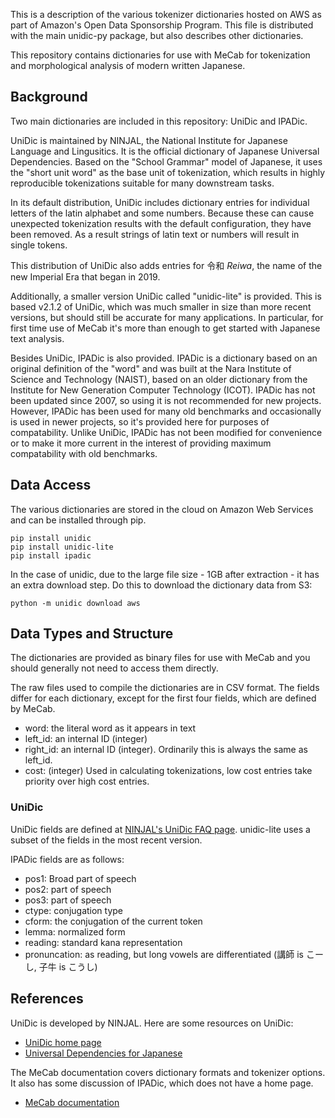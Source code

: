 This is a description of the various tokenizer dictionaries hosted on AWS as
part of Amazon's Open Data Sponsorship Program. This file is distributed with
the main unidic-py package, but also describes other dictionaries.

This repository contains dictionaries for use with MeCab for tokenization and
morphological analysis of modern written Japanese.

## Background

Two main dictionaries are included in this repository: UniDic and IPADic.

UniDic is maintained by NINJAL, the National Institute for Japanese Language
and Lingusitics. It is the official dictionary of Japanese Universal
Dependencies. Based on the "School Grammar" model of Japanese, it uses the
"short unit word" as the base unit of tokenization, which results in highly
reproducible tokenizations suitable for many downstream tasks. 

In its default distribution, UniDic includes dictionary entries for individual
letters of the latin alphabet and some numbers. Because these can cause
unexpected tokenization results with the default configuration, they have been
removed. As a result strings of latin text or numbers will result in single
tokens.

This distribution of UniDic also adds entries for 令和 *Reiwa*, the name of the
new Imperial Era that began in 2019. 

Additionally, a smaller version UniDic called "unidic-lite" is provided. This
is based v2.1.2 of UniDic, which was much smaller in size than more recent
versions, but should still be accurate for many applications. In particular,
for first time use of MeCab it's more than enough to get started with Japanese
text analysis.

Besides UniDic, IPADic is also provided. IPADic is a dictionary based on an
original definition of the "word" and was built at the Nara Institute of
Science and Technology (NAIST), based on an older dictionary from the Institute
for New Generation Computer Technology (ICOT). IPADic has not been updated
since 2007, so using it is not recommended for new projects. However, IPADic
has been used for many old benchmarks and occasionally is used in newer
projects, so it's provided here for purposes of compatability. Unlike UniDic,
IPADic has not been modified for convenience or to make it more current in the
interest of providing maximum compatability with old benchmarks.

## Data Access

The various dictionaries are stored in the cloud on Amazon Web Services and can
be installed through pip. 

    pip install unidic
    pip install unidic-lite
    pip install ipadic

In the case of unidic, due to the large file size - 1GB after extraction - it
has an extra download step. Do this to download the dictionary data from S3:

    python -m unidic download aws

## Data Types and Structure

The dictionaries are provided as binary files for use with MeCab and you should
generally not need to access them directly.

The raw files used to compile the dictionaries are in CSV format. The fields
differ for each dictionary, except for the first four fields, which are defined
by MeCab.

- word: the literal word as it appears in text
- left_id: an internal ID (integer)
- right_id: an internal ID (integer). Ordinarily this is always the same as left_id.
- cost: (integer) Used in calculating tokenizations, low cost entries take priority over high cost entries.

### UniDic

UniDic fields are defined at [NINJAL's UniDic FAQ page][faq]. unidic-lite uses
a subset of the fields in the most recent version.

[faq]: https://clrd.ninjal.ac.jp/unidic/faq.html

IPADic fields are as follows:

- pos1: Broad part of speech
- pos2: part of speech
- pos3: part of speech
- ctype: conjugation type
- cform: the conjugation of the current token
- lemma: normalized form
- reading: standard kana representation
- pronuncation: as reading, but long vowels are differentiated (講師 is こーし, 子牛 is こうし)

## References

UniDic is developed by NINJAL. Here are some resources on UniDic:

- [UniDic home page](https://clrd.ninjal.ac.jp/unidic/)
- [Universal Dependencies for Japanese](https://www.semanticscholar.org/paper/Universal-Dependencies-for-Japanese-Tanaka-Miyao/064b601542d27471e397f8df811f0ddb54824113)

The MeCab documentation covers dictionary formats and tokenizer options. It
also has some discussion of IPADic, which does not have a home page.

- [MeCab documentation](https://taku910.github.io/mecab/)
